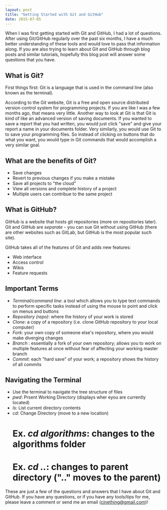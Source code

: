 ```yaml
---
layout: post
title: "Getting Started with Git and GitHub"
date: 2015-07-05
---
```


When I was first getting started with Git and GitHub, I had a lot of questions. After using Git/GitHub regularly over the past six months, I have a much better understanding of these tools and would love to pass that information along. If you are also trying to learn about Git and GitHub through blog posts and similar tutorials, hopefully this blog post will answer some questions that you have.


## What is Git? 
First things first: Git is a language that is used in the command line (also known as the terminal).

According to the Git website, Git is a free and open source distributed version control system for programming projects. If you are like I was a few months ago, that means very little. Another way to look at Git is that Git is kind of like an advanced version of saving documents. If you wanted to save a report that you had written, you would just click "save" and give your report a name in your documents folder. Very similarly, you would use Git to to save your programming files. So instead of clicking on buttons that do what you want, you would type in Git commands that would accomplish a very similar goal.


## What are the benefits of Git?
- Save changes
- Revert to previous changes if you make a mistake
- Save all projects to "the cloud"
- View all versions and complete history of a project
- Multiple users can contribue to the same project


## What is GitHub?
GitHub is a website that hosts git repositories (more on repositories later). Git and GitHub are *separate* - you can sue Git without using GitHub (there are other websites such as GitLab, but GitHub is the most popular such site).

GitHub takes all of the features of Git and adds new features: 
- Web interface
- Access control
- Wikis
- Feature requests


## Important Terms
- *Terminal/command line*: a tool which allows you to type text commands to perform specific tasks instead of using the mouse to point and click on menus and buttons
- *Repository (repo)*: where the history of your work is stored
- *Clone*: a copy of a repository (i.e. clone GitHub repository to your local computer)
- *Fork*: your own copy of someone else's repository, where you would make diverging changes
- *Branch* : essentially a fork of your own repository; allows you to work on multiple features at once without fear of affecting your working master branch
- *Commit*: each "hard save" of your work; a repository shows the history of all commits

## Navigating the Terminal
- Use the terminal to navigate the tree structure of files
- *pwd*: Prsent Working Directory (displays wher eyou are currently located)
- *ls*: List current directory contents
- *cd*: Change Directory (move to a new location)
  # Ex. *cd algorithms*: changes to the algorithms folder
  # Ex. *cd ..*: changes to parent directory (".." moves to the parent) 

These are just a few of the questions and answers that I have about Git and GitHub. If you have any questions, or if you have any tools/tips for me, please leave a comment or send me an email (cjnething@gmail.com)!


